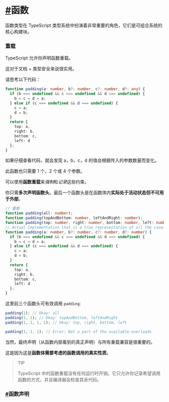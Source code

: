 # [#](https://jkchao.github.io/typescript-book-chinese/typings/functions.html#函数)函数

函数类型在 TypeScript 类型系统中扮演着非常重要的角色，它们是可组合系统的核心构建块。



### 重载

TypeScript 允许你声明函数重载。

这对于文档 + 类型安全来说很实用。

请思考以下代码：

```ts
function padding(a: number, b?: number, c?: number, d?: any) {
  if (b === undefined && c === undefined && d === undefined) {
    b = c = d = a;
  } else if (c === undefined && d === undefined) {
    c = a;
    d = b;
  }
  return {
    top: a,
    right: b,
    bottom: c,
    left: d
  };
}
```

如果仔细查看代码，就会发现 a，b，c，d 的值会根据传入的参数数量而变化。

此函数也只需要 1 个，2 个或 4 个参数。

可以使用**函数重载**来*强制*和*记录*这些约束。

你只需**多次声明函数头**。最后一个函数头是在函数体内**实际处于活动状态但不可用于外部**。

```ts
// 重载
function padding(all: number);
function padding(topAndBottom: number, leftAndRight: number);
function padding(top: number, right: number, bottom: number, left: number);
// Actual implementation that is a true representation of all the cases the function body needs to handle
function padding(a: number, b?: number, c?: number, d?: number) {
  if (b === undefined && c === undefined && d === undefined) {
    b = c = d = a;
  } else if (c === undefined && d === undefined) {
    c = a;
    d = b;
  }
  return {
    top: a,
    right: b,
    bottom: c,
    left: d
  };
}
```

这里前三个函数头可有效调用 `padding`:

```ts
padding(1); // Okay: all
padding(1, 1); // Okay: topAndBottom, leftAndRight
padding(1, 1, 1, 1); // Okay: top, right, bottom, left

padding(1, 1, 1); // Error: Not a part of the available overloads
```

当然，最终声明（从函数内部看到的真正声明）与所有重载兼容是很重要的。

这是因为这是**函数体需要考虑的函数调用的真实性质**。

> TIP
>
> TypeScript 中的函数重载没有任何运行时开销。它只允许你记录希望调用函数的方式，并且编译器会检查其余代码。

### [#](https://jkchao.github.io/typescript-book-chinese/typings/functions.html#函数声明)函数声明